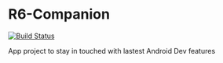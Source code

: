 # R6-Companion

[![Build Status](https://app.bitrise.io/app/a480acf045454fe4/status.svg?token=JBzlAKfwzhaBQpQiuP4Dbw&branch=master)](https://www.bitrise.io/app/a480acf045454fe4)

App project to stay in touched with lastest Android Dev features
